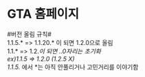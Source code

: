 # GTA 홈페이지


#버전 올림 규칙#<br>
1.1.5.* => 1.1.20.* 이 되면 1.2.0으로 올림<br>
1.1.* => 1.2.*이 되면 *.*.0자리는 초기화<br>
ex)1.1.5 => 1.2.0 (1.2.5 X)<br>
1.1.5.* 에서 *는 아직 안풀리거나 고민거리를 이야기함
